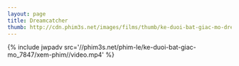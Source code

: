 ```yaml
---
layout: page
title: Dreamcatcher
thumb: http://cdn.phim3s.net/images/films/thumb/ke-duoi-bat-giac-mo-dreamcatcher-2003.jpg
---
```

{% include jwpadv src='//phim3s.net/phim-le/ke-duoi-bat-giac-mo_7847/xem-phim//video.mp4' %}